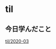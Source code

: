 # til

## 今日学んだこと

[til/2020\-03](https://github.com/tokiohamamatsu/til/blob/master/tir/2020-03.md/#27)